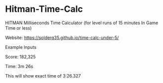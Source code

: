 # Hitman-Time-Calc
HITMAN Milliseconds Time Calculator
(for level runs of 15 minutes In Game Time or less)

Website: https://solderq35.github.io/time-calc-under-5/

Example Inputs

Score: 182,325 

Time: 3m 26s

This will show exact time of 3:26.327
